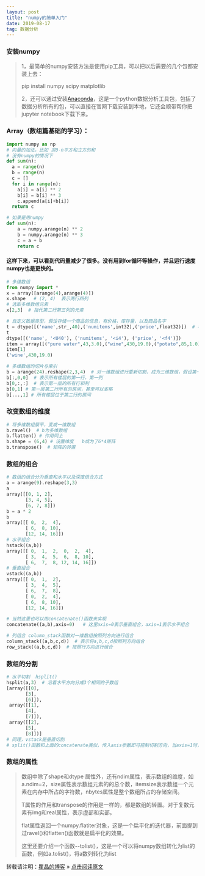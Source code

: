 ```yaml
---
layout: post
title: "numpy的简单入门"
date: 2019-08-17
tag: 数据分析
---
```


### 安装numpy

> 1，最简单的numpy安装方法是使用pip工具，可以把以后需要的几个包都安装上去：
>
> pip install numpy scipy matplotlib
>
> 2，还可以通过安装[Anaconda](https://www.anaconda.com/download/)，这是一个python数据分析工具包，包括了数据分析所有的包，可以直接在官网下载安装到本地，它还会顺带帮你把 jupyter notebook下载下来。

### Array（数组篇基础的学习）：

```python
import numpy as np
# 向量的加法，比如 求0-n平方和立方的和
# 没有numpy的情况下
def sum(n):
  a = range(n)
  b = range(n)
  c = []
  for i in range(n):
    a[i] = a[i] ** 2
    b[i] = b[i] ** 3
    c.append(a[i]+b[i])
  return c

# 如果是用numpy
def sum(n):
    a = numpy.arange(n) ** 2
    b = numpy.arange(n) ** 3
    c = a + b
	return c
```

#### 这样下来，可以看到代码量减少了很多。没有用到for循环等操作，并且运行速度numpy也是更快的。

```python
# 多维数组
from numpy import *
x = array([arange(4),arange(4)])
x.shape   # (2, 4)  表示两行四列
# 选取多维数组元素
x[2,3]  # 指代第二行第三列的元素

# 自定义数据类型，假设存储一个商品的信息，有价格，库存量，以及商品名字
t = dtype([('name',str_,40),('numitems',int32),('price',float32)])  # 名字为40位字符串
t
dtype([('name', '<U40'), ('numitems', '<i4'), ('price', '<f4')])
item = array([("pure water",43,3.0),("wine",430,19.0),("potato",85,1.0)],dtype = t)
item[1]
('wine',430,19.0)

# 多维数组的切片与索引
b = arange(24).reshape(2,3,4)  # 对一维数组进行重新切割，成为三维数组，假设第一个维度为楼层，第二个为行号，第三个为列号
b[:,0,0]  # 表示所有楼层的第一行，第一列
b[0,:,:]  # 表示第一层的所有行和列
b[0,1] # 第一层第二行所有的房间，甚至可以省略
b[...,1] # 所有楼层位于第二行的房间
```

### 改变数组的维度

```python
# 将多维数组展平，变成一维数组
b.ravel()  # b为多维数组
b.flatten() # 作用同上
b.shape = (6,4) # 设置维度   b成为了6*4矩阵
b.transpose()  # 矩阵的转置
```

### 数组的组合

```python
# 数组的组合分为垂直和水平以及深度组合方式
a = arange(9).reshape(3,3)
a
array([[0, 1, 2],
       [3, 4, 5],
       [6, 7, 8]])
b = a * 2
b
array([[ 0,  2,  4],
       [ 6,  8, 10],
       [12, 14, 16]])
# 水平组合
hstack((a,b))
array([[ 0,  1,  2,  0,  2,  4],
       [ 3,  4,  5,  6,  8, 10],
       [ 6,  7,  8, 12, 14, 16]])
# 垂直组合
vstack((a,b))
array([[ 0,  1,  2],
       [ 3,  4,  5],
       [ 6,  7,  8],
       [ 0,  2,  4],
       [ 6,  8, 10],
       [12, 14, 16]])

# 当然这里也可以用concatenate()函数来实现
concatenate((a,b),axis=0)   # 这里axis=0表示垂直组合，axis=1表示水平组合

# 列组合 column_stack函数对一维数组按照列方向进行组合
column_stack((a,b,c,d))  # 表示将a,b,c,d按照列方向组合
row_stack((a,b,c,d))  # 按照行方向进行组合

```

### 数组的分割

```python
# 水平切割  hsplit()
hsplit(a,3)  # 沿着水平方向分成3个相同的子数组
[array([[0],
       [3],
       [6]]), 
 array([[1],
       [4],
       [7]]), 
 array([[2],
       [5],
       [8]])]
# 同理，vstack是垂直切割
# split()函数和上面的concatenate类似，传入axis参数即可控制切割方向，当axis=1时，表示水平切割=0表示垂直切割
```

### 数组的属性

> 数组中除了shape和dtype 属性外，还有ndim属性，表示数组的维度，如a.ndim=2，size属性表示数组元素的的总个数，itemsize表示数组一个元素在内存中所占的字符数，nbytes属性是整个数组所占的存储空间。
>
> T属性的作用和transpose的作用是一样的，都是数组的转置。对于复数元素有img和real属性，表示虚部和实部。
>
> flat属性返回一个numpy.flatiter对象，这是一个扁平化的迭代器，前面提到过ravel()和flatten()函数就是扁平化的效果。
>
> 这里还要介绍一个函数--tolist()，这是一个可以将numpy数组转化为list的函数，例如a.tolist()，将a数列转化为list

转载请注明：[瞿晶的博客](http://fantongxue.xyz) » [点击阅读原文]([http://www.fantongxue.xyz/2019/08/numpy%E7%9A%84%E7%AE%80%E5%8D%95%E6%95%99%E7%A8%8B/](http://www.fantongxue.xyz/2019/08/numpy的简单教程/))     